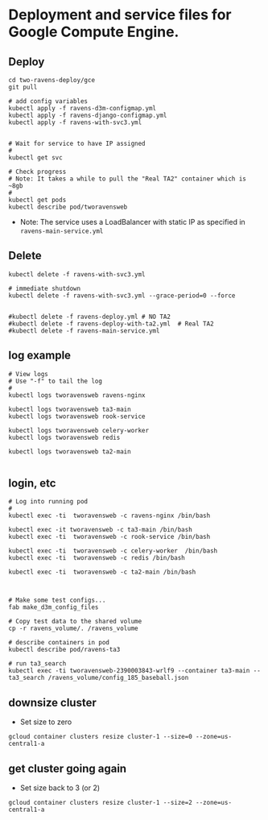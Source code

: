 # Deployment and service files for Google Compute Engine.

## Deploy

```
cd two-ravens-deploy/gce
git pull

# add config variables
kubectl apply -f ravens-d3m-configmap.yml
kubectl apply -f ravens-django-configmap.yml
kubectl apply -f ravens-with-svc3.yml


# Wait for service to have IP assigned
#
kubectl get svc

# Check progress
# Note: It takes a while to pull the "Real TA2" container which is ~8gb
#
kubectl get pods
kubectl describe pod/tworavensweb
```

- Note: The service uses a LoadBalancer with static IP as specified in `ravens-main-service.yml`

## Delete

```
kubectl delete -f ravens-with-svc3.yml

# immediate shutdown
kubectl delete -f ravens-with-svc3.yml --grace-period=0 --force


#kubectl delete -f ravens-deploy.yml # NO TA2
#kubectl delete -f ravens-deploy-with-ta2.yml  # Real TA2
#kubectl delete -f ravens-main-service.yml
```

## log example

```
# View logs
# Use "-f" to tail the log
#
kubectl logs tworavensweb ravens-nginx

kubectl logs tworavensweb ta3-main
kubectl logs tworavensweb rook-service

kubectl logs tworavensweb celery-worker
kubectl logs tworavensweb redis

kubectl logs tworavensweb ta2-main


```

## login, etc

```
# Log into running pod
#
kubectl exec -ti  tworavensweb -c ravens-nginx /bin/bash

kubectl exec -it tworavensweb -c ta3-main /bin/bash
kubectl exec -ti  tworavensweb -c rook-service /bin/bash

kubectl exec -ti  tworavensweb -c celery-worker  /bin/bash
kubectl exec -ti  tworavensweb -c redis /bin/bash

kubectl exec -ti  tworavensweb -c ta2-main /bin/bash



# Make some test configs...
fab make_d3m_config_files

# Copy test data to the shared volume
cp -r ravens_volume/. /ravens_volume

# describe containers in pod
kubectl describe pod/ravens-ta3

# run ta3_search
kubectl exec -ti tworavensweb-2390003843-wrlf9 --container ta3-main -- ta3_search /ravens_volume/config_185_baseball.json

```

## downsize cluster

- Set size to zero

```
gcloud container clusters resize cluster-1 --size=0 --zone=us-central1-a
```

## get cluster going again

- Set size back to 3 (or 2)

```
gcloud container clusters resize cluster-1 --size=2 --zone=us-central1-a
```

